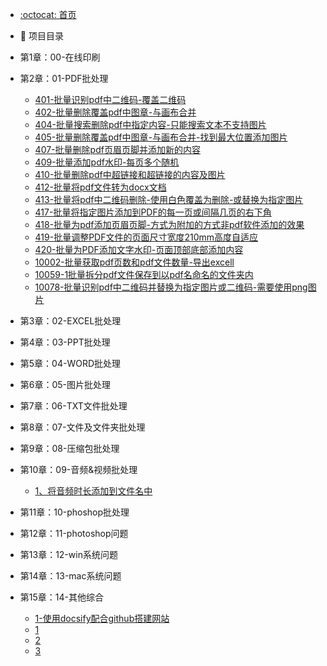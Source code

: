 -  [:octocat: 首页](/README.md)
-  :memo: 项目目录

  - 第1章：00-在线印刷

  - 第2章：01-PDF批处理
      - [401-批量识别pdf中二维码-覆盖二维码](/md/01-PDF批处理/401-批量识别pdf中二维码-覆盖二维码.md)
      - [402-批量删除覆盖pdf中图章-与画布合并](/md/01-PDF批处理/402-批量删除覆盖pdf中图章-与画布合并.md)
      - [404-批量搜索删除pdf中指定内容-只能搜索文本不支持图片](/md/01-PDF批处理/404-批量搜索删除pdf中指定内容-只能搜索文本不支持图片.md)
      - [405-批量删除覆盖pdf中图章-与画布合并-找到最大位置添加图片](/md/01-PDF批处理/405-批量删除覆盖pdf中图章-与画布合并-找到最大位置添加图片.md)
      - [407-批量删除pdf页眉页脚并添加新的内容](/md/01-PDF批处理/407-批量删除pdf页眉页脚并添加新的内容.md)
      - [409-批量添加pdf水印-每页多个随机](/md/01-PDF批处理/409-批量添加pdf水印-每页多个随机.md)
      - [410-批量删除pdf中超链接和超链接的内容及图片](/md/01-PDF批处理/410-批量删除pdf中超链接和超链接的内容及图片.md)
      - [412-批量将pdf文件转为docx文档](/md/01-PDF批处理/412-批量将pdf文件转为docx文档.md)
      - [413-批量将pdf中二维码删除-使用白色覆盖为删除-或替换为指定图片](/md/01-PDF批处理/413-批量将pdf中二维码删除-使用白色覆盖为删除-或替换为指定图片.md)
      - [417-批量将指定图片添加到PDF的每一页或间隔几页的右下角](/md/01-PDF批处理/417-批量将指定图片添加到PDF的每一页或间隔几页的右下角.md)
      - [418-批量为pdf添加页眉页脚-方式为附加的方式非pdf软件添加的效果](/md/01-PDF批处理/418-批量为pdf添加页眉页脚-方式为附加的方式非pdf软件添加的效果.md)
      - [419-批量调整PDF文件的页面尺寸宽度210mm高度自适应](/md/01-PDF批处理/419-批量调整PDF文件的页面尺寸宽度210mm高度自适应.md)
      - [420-批量为PDF添加文字水印-页面顶部底部添加内容](/md/01-PDF批处理/420-批量为PDF添加文字水印-页面顶部底部添加内容.md)
      - [10002-批量获取pdf页数和pdf文件数量-导出excell](/md/01-PDF批处理/10002-批量获取pdf页数和pdf文件数量-导出excell.md)
      - [10059-1批量拆分pdf文件保存到以pdf名命名的文件夹内](/md/01-PDF批处理/10059-1批量拆分pdf文件保存到以pdf名命名的文件夹内.md)
      - [10078-批量识别pdf中二维码并替换为指定图片或二维码-需要使用png图片](/md/01-PDF批处理/10078-批量识别pdf中二维码并替换为指定图片或二维码-需要使用png图片.md)

  - 第3章：02-EXCEL批处理

  - 第4章：03-PPT批处理

  - 第5章：04-WORD批处理

  - 第6章：05-图片批处理

  - 第7章：06-TXT文件批处理

  - 第8章：07-文件及文件夹批处理

  - 第9章：08-压缩包批处理

  - 第10章：09-音频&视频批处理
      - [1、将音频时长添加到文件名中](/md/09-音频&视频批处理/1、将音频时长添加到文件名中.md)

  - 第11章：10-phoshop批处理

  - 第12章：11-photoshop问题

  - 第13章：12-win系统问题

  - 第14章：13-mac系统问题

  - 第15章：14-其他综合
      - [1-使用docsify配合github搭建网站](/md/14-其他综合/1-使用docsify配合github搭建网站.md)
      - [1](/md/14-其他综合/1.md)
      - [2](/md/14-其他综合/2.md)
      - [3](/md/14-其他综合/3.md)

